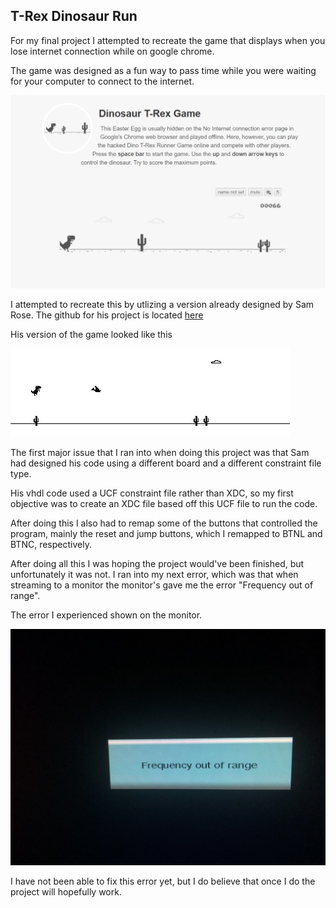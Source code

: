 ## T-Rex Dinosaur Run

For my final project I attempted to recreate the game that displays when you lose internet connection while on google chrome.

The game was designed as a fun way to pass time while you were waiting for your computer to connect to the internet.

![](/images/googletrexrun.png)

I attempted to recreate this by utlizing a version already designed by Sam Rose. The github for his project is located [here](https://github.com/samrose3/trex-runner)

His version of the game looked like this

![](/images/trex_runner_02.png)

The first major issue that I ran into when doing this project was that Sam had designed his code using a different board and a different constraint file type.

His vhdl code used a UCF constraint file rather than XDC, so my first objective was to create an XDC file based off this UCF file to run the code. 

After doing this I also had to remap some of the buttons that controlled the program, mainly the reset and jump buttons, which I remapped to BTNL and BTNC, respectively. 

After doing all this I was hoping the project would've been finished, but unfortunately it was not. I ran into my next error, which was that when streaming to a monitor the monitor's gave me the error "Frequency out of range".

The error I experienced shown on the monitor.

![](/images/frequencyoutofrange.jpg)

I have not been able to fix this error yet, but I do believe that once I do the project will hopefully work.
